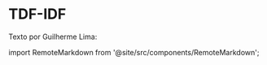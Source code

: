 # TDF-IDF

Texto por Guilherme Lima:

import RemoteMarkdown from '@site/src/components/RemoteMarkdown';

<RemoteMarkdown url="https://raw.githubusercontent.com/guilhermeonrails/depoimentos-csv/refs/heads/main/TF-IDF.md" />

